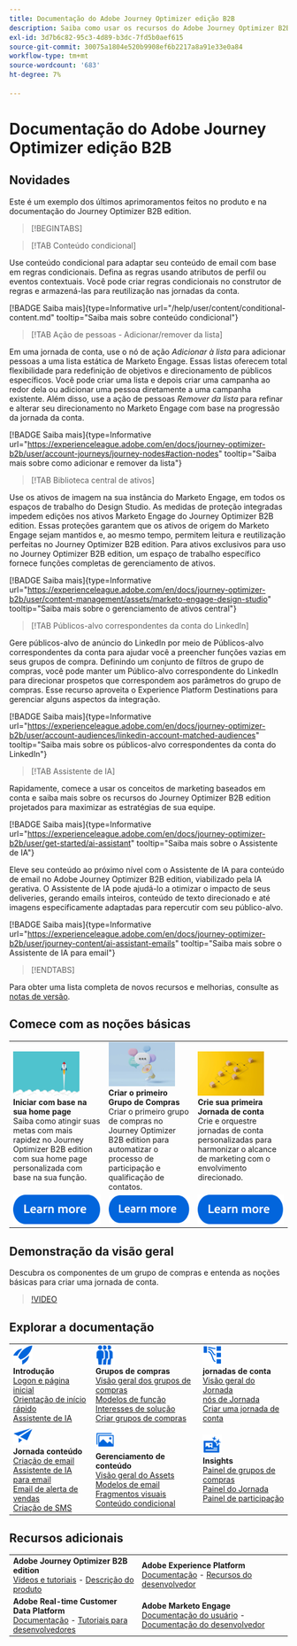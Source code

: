 ```yaml
---
title: Documentação do Adobe Journey Optimizer edição B2B
description: Saiba como usar os recursos do Adobe Journey Optimizer B2B edition para orquestrar jornadas de contas e grupos de compras usando IA gerativa integrada e a automação líder do setor.
exl-id: 3d7b6c82-95c3-4d89-b3dc-7fd5b0aef615
source-git-commit: 30075a1804e520b9908ef6b2217a8a91e33e0a84
workflow-type: tm+mt
source-wordcount: '683'
ht-degree: 7%

---
```


# Documentação do Adobe Journey Optimizer edição B2B

## Novidades

Este é um exemplo dos últimos aprimoramentos feitos no produto e na documentação do Journey Optimizer B2B edition.

>[!BEGINTABS]

>[!TAB Conteúdo condicional]

Use conteúdo condicional para adaptar seu conteúdo de email com base em regras condicionais. Defina as regras usando atributos de perfil ou eventos contextuais. Você pode criar regras condicionais no construtor de regras e armazená-las para reutilização nas jornadas da conta.

[!BADGE Saiba mais]{type=Informative url="/help/user/content/conditional-content.md" tooltip="Saiba mais sobre conteúdo condicional"}

>[!TAB Ação de pessoas - Adicionar/remover da lista]

Em uma jornada de conta, use o nó de ação _Adicionar à lista_ para adicionar pessoas a uma lista estática de Marketo Engage. Essas listas oferecem total flexibilidade para redefinição de objetivos e direcionamento de públicos específicos. Você pode criar uma lista e depois criar uma campanha ao redor dela ou adicionar uma pessoa diretamente a uma campanha existente. Além disso, use a ação de pessoas _Remover da lista_ para refinar e alterar seu direcionamento no Marketo Engage com base na progressão da jornada da conta.

[!BADGE Saiba mais]{type=Informative url="https://experienceleague.adobe.com/en/docs/journey-optimizer-b2b/user/account-journeys/journey-nodes#action-nodes" tooltip="Saiba mais sobre como adicionar e remover da lista"}

>[!TAB Biblioteca central de ativos]

Use os ativos de imagem na sua instância do Marketo Engage, em todos os espaços de trabalho do Design Studio. As medidas de proteção integradas impedem edições nos ativos Marketo Engage do Journey Optimizer B2B edition. Essas proteções garantem que os ativos de origem do Marketo Engage sejam mantidos e, ao mesmo tempo, permitem leitura e reutilização perfeitas no Journey Optimizer B2B edition. Para ativos exclusivos para uso no Journey Optimizer B2B edition, um espaço de trabalho específico fornece funções completas de gerenciamento de ativos.

[!BADGE Saiba mais]{type=Informative url="https://experienceleague.adobe.com/en/docs/journey-optimizer-b2b/user/content-management/assets/marketo-engage-design-studio" tooltip="Saiba mais sobre o gerenciamento de ativos central"}

>[!TAB Públicos-alvo correspondentes da conta do LinkedIn]

Gere públicos-alvo de anúncio do LinkedIn por meio de Públicos-alvo correspondentes da conta para ajudar você a preencher funções vazias em seus grupos de compra. Definindo um conjunto de filtros de grupo de compras, você pode manter um Público-alvo correspondente do LinkedIn para direcionar prospetos que correspondem aos parâmetros do grupo de compras. Esse recurso aproveita o Experience Platform Destinations para gerenciar alguns aspectos da integração.

[!BADGE Saiba mais]{type=Informative url="https://experienceleague.adobe.com/en/docs/journey-optimizer-b2b/user/account-audiences/linkedin-account-matched-audiences" tooltip="Saiba mais sobre os públicos-alvo correspondentes da conta do LinkedIn"}

>[!TAB Assistente de IA]

Rapidamente, comece a usar os conceitos de marketing baseados em conta e saiba mais sobre os recursos do Journey Optimizer B2B edition projetados para maximizar as estratégias de sua equipe.

[!BADGE Saiba mais]{type=Informative url="https://experienceleague.adobe.com/en/docs/journey-optimizer-b2b/user/get-started/ai-assistant" tooltip="Saiba mais sobre o Assistente de IA"}

Eleve seu conteúdo ao próximo nível com o Assistente de IA para conteúdo de email no Adobe Journey Optimizer B2B edition, viabilizado pela IA gerativa. O Assistente de IA pode ajudá-lo a otimizar o impacto de seus deliveries, gerando emails inteiros, conteúdo de texto direcionado e até imagens especificamente adaptadas para repercutir com seu público-alvo.

[!BADGE Saiba mais]{type=Informative url="https://experienceleague.adobe.com/en/docs/journey-optimizer-b2b/user/journey-content/ai-assistant-emails" tooltip="Saiba mais sobre o Assistente de IA para email"}

>[!ENDTABS]

Para obter uma lista completa de novos recursos e melhorias, consulte as [notas de versão](../user/release-notes/release-notes.md). <!-- Stay up-to-date with the latest changes in our documentation by visiting the [documentation updates page](using/rn/documentation-updates.md).-->

## Comece com as noções básicas

<table style="table-layout:fixed">
  <tr style="border: 0;">
    <td>
    <a href="home-page.md"><img width="120px" src="./assets/launch.png" alt="Lançamento de uso do produto"></a>
    <div><strong>Iniciar com base na sua home page</strong><br/>Saiba como atingir suas metas com mais rapidez no Journey Optimizer B2B edition com sua home page personalizada com base na sua função.</div>
    </td>
      <td>
    <a href="buying-groups/buying-groups-overview.md"><img width="120px" src="./assets/communication.png" alt="Grupos de compra"></a>
    <div><strong>Criar o primeiro Grupo de Compras</strong><br/>Criar o primeiro grupo de compras no Journey Optimizer B2B edition para automatizar o processo de participação e qualificação de contatos.</div>
    </td>
    <td>
    <a href="journeys/journey-overview.md"><img width="120px" src="./assets/flow.png" alt="Jornadas da conta"></a>
    <div><strong>Crie sua primeira Jornada de conta</strong><br/>Crie e orquestre jornadas de conta personalizadas para harmonizar o alcance de marketing com o envolvimento direcionado. 
    </div>
    </td>
  </tr>
  <tr style="border: 0;">
    <td align="center"><a href="home-page.md"><img src="../assets/learn-more.svg" alt="Saiba mais"></a></td>
    <td align="center"><a href="buying-groups/buying-groups-overview.md"><img src="../assets/learn-more.svg" alt="Saiba mais"></a></td>
    <td align="center"><a href="journeys/journey-overview.md"><img src="../assets/learn-more.svg" alt="Saiba mais"></a></td>
    </tr>
</table>

## Demonstração da visão geral

Descubra os componentes de um grupo de compras e entenda as noções básicas para criar uma jornada de conta.

>[!VIDEO](https://video.tv.adobe.com/v/3432054?quality=12)

## Explorar a documentação

<table style="table-layout:auto">
  <tr style="border: 0;">
    <td>
      <img src="../assets/do-not-localize/icon-quick-start.svg" width="35px" alt="Introdução"><br/>
      <strong>Introdução</strong><br/><a href="home-page.md">Logon e página inicial</a><br/><a href="./start/get-started.md">Orientação de início rápido</a> <br/><a href="./start/ai-assistant.md">Assistente de IA</a>
    </td>
    <!--
    <td>
      <img src="../assets/do-not-localize/icon-configure.svg" width="35px"><br/>
      <strong>Configuration<br/>administration</strong><br/><a href="using/configuration/channel-surfaces.md">Channel surfaces</a> - <a href="using/configuration/about-data-sources-events-actions.md">Configure journeys</a>  - <a href="using/administration/permissions-overview.md">Access control</a> - <a href="using/administration/sandboxes.md">Sandboxes management</a>
    </td> -->
    <td>
      <img src="../assets/do-not-localize/icon_audience.svg" width="35px" alt="Grupos de compra"><br/>
      <strong>Grupos de compras</strong><br/><a href="./buying-groups/buying-groups-overview.md">Visão geral dos grupos de compras</a><br/><a href="./buying-groups/buying-groups-role-templates.md">Modelos de função</a><br/><a href="./buying-groups/solution-interests.md">Interesses de solução</a><br/><a href="./buying-groups/buying-groups-create.md">Criar grupos de compras</a>
    </td>
    <td>
      <img src="../assets/do-not-localize/icon-paths.svg" width="35px" alt="Jornadas da conta"><br/>
      <strong>jornadas de conta</strong><br/><a href="./journeys/journey-overview.md">Visão geral do Jornada</a><br/><a href="./journeys/journey-nodes.md">nós de Jornada</a><br/><a href="./journeys/journey-overview.md#create-an-account-journey">Criar uma jornada de conta</a>
    </td>
  </tr>
  <tr style="border: 0;">
    <td>
      <img src="../assets/do-not-localize/icon-campaign.svg" width="35px" alt="Jornada conteúdo"><br/>
      <strong>Jornada conteúdo</strong><br/><a href="./content/email-authoring.md">Criação de email</a><br/><a href="./content/ai-assistant-emails.md">Assistente de IA para email</a><br/><a href="./content/sales-alert-email.md">Email de alerta de vendas</a><br/><a href="./content/sms-authoring.md">Criação de SMS</a>
    </td>
        <td>
      <img src="../assets/do-not-localize/icon_assets.svg" width="35px" alt="Gestão de conteúdo"><br/>
      <strong>Gerenciamento de conteúdo</strong><br/><a href="./content/assets-overview.md">Visão geral do Assets</a><br/><a href="./content/email-templates.md">Modelos de email</a><br/><a href="./content/fragments.md">Fragmentos visuais</a><br/><a href="./content/conditional-content.md">Conteúdo condicional</a>
    </td>
    <td>
      <img src="../assets/do-not-localize/icon-offer.svg" width="35px" alt="Insights e painéis"><br/>
      <strong>Insights</strong><br/><a href="./dashboards/buying-groups-dashboard.md">Painel de grupos de compras</a><br/><a href="./dashboards/journeys-dashboard.md">Painel do Jornada</a><br/><a href="./dashboards/engagement-dashboard.md">Painel de participação</a>
    </td>

</tr>
</table>

## Recursos adicionais

<table style="table-layout:fixed"><tr style="border: 0;">
<tr><td><strong>Adobe Journey Optimizer B2B edition</strong><br/>
<a href="https://experienceleague.adobe.com/en/docs/journey-optimizer-b2b-learn/tutorials/overview" target="_blank">Vídeos e tutoriais</a> - <a href="https://helpx.adobe.com/legal/product-descriptions/adobe-journey-optimizer-b2b.html" target="_blank">Descrição do produto</a> <!-- - <a href="https://www.adobe.com/content/dam/cc/en/security/pdfs/AJO_SecurityOverview.pdf" target="_blank">Security overview (PDF)</a> - <a href="https://developer.adobe.com/journey-optimizer-apis/" target="_blank">APIs reference</a> - <a href="https://experienceleague.adobe.com/tools/ajo-schemas/schema-dictionary.html" target="_blank">Journey Optimizer Schema Dictionary</a> -->
</td>
<td><strong>Adobe Experience Platform</strong><br/>
<a href="https://experienceleague.adobe.com/en/docs/experience-platform/landing/home" target="_blank">Documentação</a> - <a href="https://business.adobe.com/products/experience-platform/documentation-and-developer-resources.html" target="_blank">Recursos do desenvolvedor</a>
</td></tr>
<tr><td><strong>Adobe Real-time Customer Data Platform</strong><br/>
<a href="https://experienceleague.adobe.com/pt-br/docs/experience-platform/rtcdp/home" target="_blank">Documentação</a> - <a href="https://experienceleague.adobe.com/en/docs/platform-learn/getting-started-for-data-architects-and-data-engineers/overview" target="_blank">Tutoriais para desenvolvedores</a>
</td><td><strong>Adobe Marketo Engage</strong><br/>
<a href="https://experienceleague.adobe.com/en/docs/marketo/using/home?lang=pt-BR" target="_blank">Documentação do usuário</a> - <a href="https://experienceleague.adobe.com/en/docs/marketo-developer/marketo/home" target="_blank">Documentação do desenvolvedor</a>
</td>
</tr></table>

